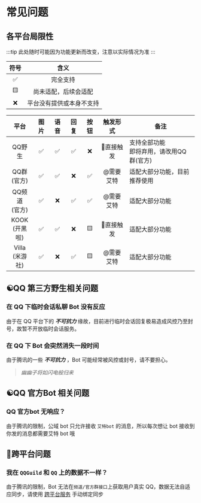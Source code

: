 # 常见问题

## 各平台局限性

:::tip
此处随时可能因为功能更新而改变，注意以实际情况为准
:::

| 符号  |           含义           |
| :---: | :----------------------: |
|   ✅   |         完全支持         |
|   🟨   |   尚未适配，后续会适配   |
|   ❌   | 平台没有提供或本身不支持 |

|        平台        | 图片  | 语音  | 回复  | 按钮  | 触发形式  | 备注                                        |
| :----------------: | :---: | :---: | :---: | :---: | :-------: | ------------------------------------------- |
|       QQ野生       |   ✅   |   ✅   |   ✅   |   ❌   | 🐝直接触发 | 支持全部功能<br/>即将弃用，请改用QQ群(官方) |
|  QQ群<br/>(官方)   |   ✅   |   ✅   |   ❌   |   ✅   | @需要艾特 | 适配大部分功能，目前推荐使用                |
| QQ频道<br/>(官方)  |   ✅   |   ❌   |   ✅   |   ✅   | @需要艾特 | 适配大部分功能                              |
| KOOK<br/>(开黑啦)  |   ✅   |   ✅   |   ❌   |   🟨   | 🐝直接触发 | 适配大部分功能                              |
| Villa<br/>(米游社) |   ✅   |   ❌   |   ✅   |   🟨   | @需要艾特 | 适配大部分功能                              |

## ☯️QQ 第三方野生相关问题

### 在 QQ 下临时会话私聊 Bot 没有反应

由于在 QQ 平台下的 ***不可抗力*** 缘故，目前进行临时会话回复极易造成风控乃至封号，故暂不开放临时会话服务。

### 在 QQ 下 Bot 会突然消失一段时间

由于腾讯的一些 ***不可抗力*** ，Bot 可能经常被风控或封号，请不要担心。

> *幽幽子将如闪电般归来*

## ☯️QQ 官方Bot 相关问题

### QQ 官方bot 无响应？

由于腾讯的限制，公域 bot 只允许接收 `艾特bot` 的消息，所以每次想让 bot 接收到你发的消息都需要艾特 bot 哦

## 🐝跨平台问题

### 我在 `QQGuild` 和 `QQ` 上的数据不一样？

由于腾讯的限制，Bot 无法在`频道/官方群接口`上获取用户真实 QQ，数据无法自适应同步，请使用 [跨平台服务](../function/admin/platform.md) 手动绑定同步
